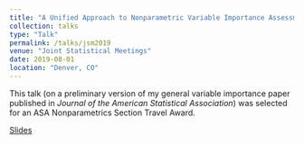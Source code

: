 ```yaml
---
title: "A Unified Approach to Nonparametric Variable Importance Assessment"
collection: talks
type: "Talk"
permalink: /talks/jsm2019
venue: "Joint Statistical Meetings"
date: 2019-08-01
location: "Denver, CO"
---
```


This talk (on a preliminary version of my general variable importance paper published in _Journal of the American Statistical Association_) was selected for an ASA Nonparametrics Section Travel Award.

[Slides](https://bdwilliamson.github.io/files/talks/williamson_jsm_2019.pdf)
